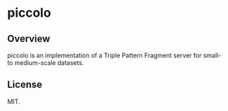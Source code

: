 # piccolo

## Overview

piccolo is an implementation of a Triple Pattern Fragment server for small- to medium-scale datasets.

## License

MIT.
